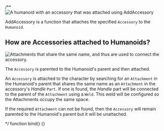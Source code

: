 /**
![A humanoid with an accessory that was attached using AddAccessory][1]

AddAccessory is a function that attaches the specified `Accessory` to the `Humanoid`.

## How are Accessories attached to Humanoids?
![Attachments that share the same name, and thus are used to connect the accessory.][2]

The `Accessory` is parented to the Humanoid's parent and then attached.

An `Accessory` is attached to the character by searching for an `Attachment` in the Humanoid's parent that shares the same name as an `Attachment` in the accessory's *Handle* `Part`. If one is found, the *Handle* part will be connected to the parent of the `Attachment` using a `Weld`. This weld will be configured so the Attachments occupy the same space.

If the required `Attachment` can not be found, then the `Accessory` will remain parented to the Humanoid's parent but it will be unattached.

[1]: /assets/5aae3895c7db666d0b74b15a/AddAccessory.png
[2]: /assets/5aae3cca23d67a790b463318/AccessoryAttachment.png
*/
function bind() {}
